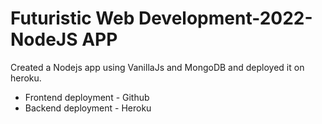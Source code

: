 # Futuristic Web Development-2022-NodeJS APP

Created a Nodejs app using VanillaJs and MongoDB and deployed it on heroku.
- Frontend deployment - Github
- Backend deployment - Heroku
